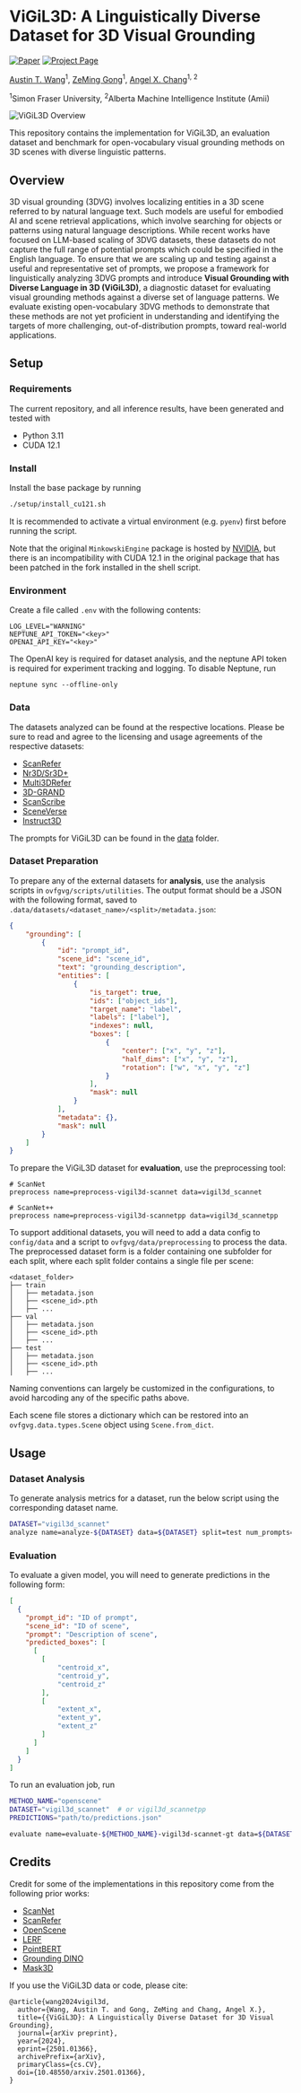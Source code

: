 # ViGiL3D: A Linguistically Diverse Dataset for 3D Visual Grounding

[![Paper](https://img.shields.io/badge/arXiv-Paper-b31b1b?logo=arxiv&logoColor=b31b1b)](https://arxiv.org/abs/2501.01366)
[![Project Page](https://img.shields.io/badge/Project-Website-5B7493?logo=googlechrome&logoColor=5B7493)](https://3dlg-hcvc.github.io/vigil3d)

[Austin T. Wang](https://atwang16.github.io)<sup>1</sup>, [ZeMing Gong](https://zmgong.github.io/)<sup>1</sup>, [Angel X. Chang](https://angelxuanchang.github.io/)<sup>1, 2</sup>

<sup>1</sup>Simon Fraser University, <sup>2</sup>Alberta Machine Intelligence Institute (Amii)

![ViGiL3D Overview](docs/static/images/teaser.png)

This repository contains the implementation for ViGiL3D, an evaluation dataset and benchmark for open-vocabulary visual grounding methods on 3D scenes with diverse linguistic patterns.

## Overview

3D visual grounding (3DVG) involves localizing entities in a 3D scene referred to by natural language text. Such models are useful for embodied AI and scene retrieval applications, which involve searching for objects or patterns using natural language descriptions. While recent works have focused on LLM-based scaling of 3DVG datasets, these datasets do not capture the full range of potential prompts which could be specified in the English language. To ensure that we are scaling up and testing against a useful and representative set of prompts, we propose a framework for linguistically analyzing 3DVG prompts and introduce **Visual Grounding with Diverse Language in 3D (ViGiL3D)**, a diagnostic dataset for evaluating visual grounding methods against a diverse set of language patterns. We evaluate existing open-vocabulary 3DVG methods to demonstrate that these methods are not yet proficient in understanding and identifying the targets of more challenging, out-of-distribution prompts, toward real-world applications.

## Setup

### Requirements

The current repository, and all inference results, have been generated and tested with
* Python 3.11
* CUDA 12.1

### Install

Install the base package by running
```bash
./setup/install_cu121.sh
```

It is recommended to activate a virtual environment (e.g. `pyenv`) first before running the script.

Note that the original `MinkowskiEngine` package is hosted by [NVIDIA](https://github.com/NVIDIA/MinkowskiEngine), but 
there is an incompatibility with CUDA 12.1 in the original package that has been patched in the fork installed in the
shell script.

### Environment

Create a file called `.env` with the following contents:

```
LOG_LEVEL="WARNING"
NEPTUNE_API_TOKEN="<key>"
OPENAI_API_KEY="<key>"
```

The OpenAI key is required for dataset analysis, and the neptune API token is required for experiment tracking and logging. To disable Neptune, run

```shell
neptune sync --offline-only
```

### Data

The datasets analyzed can be found at the respective locations. Please be sure to read and agree to the licensing and usage agreements of the respective datasets:
* [ScanRefer](https://daveredrum.github.io/ScanRefer/)
* [Nr3D/Sr3D+](https://referit3d.github.io)
* [Multi3DRefer](https://3dlg-hcvc.github.io/multi3drefer/#/)
* [3D-GRAND](https://3d-grand.github.io)
* [ScanScribe](3d-vista.github.io/)
* [SceneVerse](https://scene-verse.github.io)
* [Instruct3D](https://heshuting555.github.io/SegPoint/)

The prompts for ViGiL3D can be found in the [data](data/) folder.

### Dataset Preparation

To prepare any of the external datasets for **analysis**, use the analysis scripts in `ovfgvg/scripts/utilities`. The output
format should be a JSON with the following format, saved to `.data/datasets/<dataset_name>/<split>/metadata.json`:

```json
{
    "grounding": [
        {
            "id": "prompt_id",
            "scene_id": "scene_id",
            "text": "grounding_description",
            "entities": [
                {
                    "is_target": true,
                    "ids": ["object_ids"],
                    "target_name": "label",
                    "labels": ["label"],
                    "indexes": null,
                    "boxes": [
                        {
                            "center": ["x", "y", "z"],
                            "half_dims": ["x", "y", "z"],
                            "rotation": ["w", "x", "y", "z"]
                        }
                    ],
                    "mask": null
                }
            ],
            "metadata": {},
            "mask": null
        }
    ]
}
```

To prepare the ViGiL3D dataset for **evaluation**, use the preprocessing tool:

```shell
# ScanNet
preprocess name=preprocess-vigil3d-scannet data=vigil3d_scannet

# ScanNet++
preprocess name=preprocess-vigil3d-scannetpp data=vigil3d_scannetpp
```

To support additional datasets, you will need to add a data config to `config/data` and a script to `ovfgvg/data/preprocessing` to process the data. The preprocessed dataset form is
a folder containing one subfolder for each split, where each split folder contains a single file per scene:
```
<dataset_folder>
├── train
│   ├── metadata.json
│   ├── <scene_id>.pth
│   ├── ...
├── val
│   ├── metadata.json
│   ├── <scene_id>.pth
│   ├── ...
├── test
│   ├── metadata.json
│   ├── <scene_id>.pth
│   ├── ...
```
Naming conventions can largely be customized in the configurations, to avoid harcoding any of the specific paths above.

Each scene file stores a dictionary which can be restored into an `ovfgvg.data.types.Scene` object using 
`Scene.from_dict`.

## Usage

### Dataset Analysis

To generate analysis metrics for a dataset, run the below script using the corresponding dataset name.

```bash
DATASET="vigil3d_scannet"
analyze name=analyze-${DATASET} data=${DATASET} split=test num_prompts=1000
```

### Evaluation

To evaluate a given model, you will need to generate predictions in the following form:

```json
[
  {
    "prompt_id": "ID of prompt",
    "scene_id": "ID of scene",
    "prompt": "Description of scene",
    "predicted_boxes": [
      [
        [
            "centroid_x",
            "centroid_y",
            "centroid_z"
        ],
        [
            "extent_x",
            "extent_y",
            "extent_z"
        ]
      ]
    ]
  }
]
```

To run an evaluation job, run
```bash
METHOD_NAME="openscene"
DATASET="vigil3d_scannet"  # or vigil3d_scannetpp
PREDICTIONS="path/to/predictions.json"

evaluate name=evaluate-${METHOD_NAME}-vigil3d-scannet-gt data=${DATASET} model=predictions predictions=${PREDICTIONS}
```

## Credits

Credit for some of the implementations in this repository come from the following prior works:
* [ScanNet](https://github.com/ScanNet/ScanNet)
* [ScanRefer](https://github.com/daveredrum/ScanRefer)
* [OpenScene](https://github.com/pengsongyou/openscene)
* [LERF](https://github.com/kerrj/lerf)
* [PointBERT](https://github.com/lulutang0608/Point-BERT)
* [Grounding DINO](https://github.com/IDEA-Research/GroundingDINO)
* [Mask3D](https://github.com/JonasSchult/Mask3D)

If you use the ViGiL3D data or code, please cite:
```
@article{wang2024vigil3d,
  author={Wang, Austin T. and Gong, ZeMing and Chang, Angel X.},
  title={{ViGiL3D}: A Linguistically Diverse Dataset for 3D Visual Grounding},
  journal={arXiv preprint},
  year={2024},
  eprint={2501.01366},
  archivePrefix={arXiv},
  primaryClass={cs.CV},
  doi={10.48550/arxiv.2501.01366},
}
```